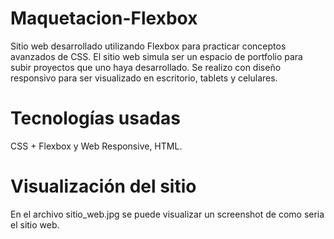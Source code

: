 # Maquetacion-Flexbox
Sitio web desarrollado utilizando Flexbox para practicar conceptos avanzados de CSS. El sitio web simula ser un espacio de portfolio para subir proyectos que uno haya desarrollado. Se realizo con diseño responsivo para ser visualizado en escritorio, tablets y celulares.

# Tecnologías usadas

CSS + Flexbox y Web Responsive, HTML.

# Visualización del sitio

En el archivo sitio_web.jpg se puede visualizar un screenshot de como seria el sitio web.

